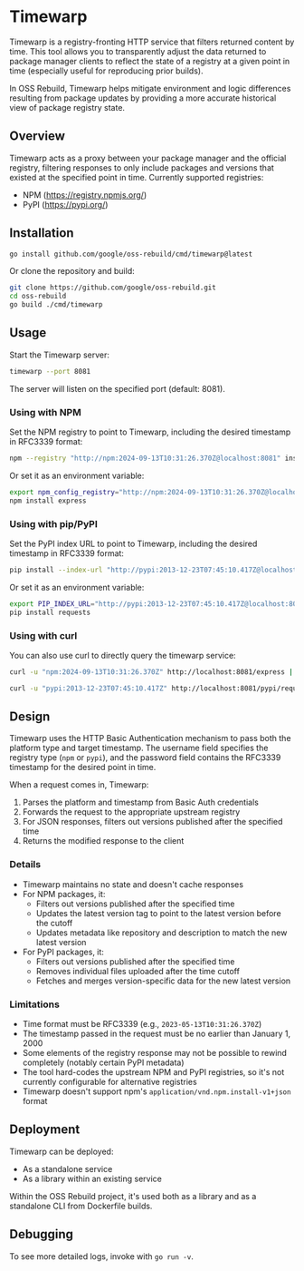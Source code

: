 # Timewarp

Timewarp is a registry-fronting HTTP service that filters returned content by
time. This tool allows you to transparently adjust the data returned to package
manager clients to reflect the state of a registry at a given point in time
(especially useful for reproducing prior builds).

In OSS Rebuild, Timewarp helps mitigate environment and logic differences
resulting from package updates by providing a more accurate historical view of
package registry state.

## Overview

Timewarp acts as a proxy between your package manager and the official registry,
filtering responses to only include packages and versions that existed at the
specified point in time. Currently supported registries:

- NPM (https://registry.npmjs.org/)
- PyPI (https://pypi.org/)

## Installation

```bash
go install github.com/google/oss-rebuild/cmd/timewarp@latest
```

Or clone the repository and build:

```bash
git clone https://github.com/google/oss-rebuild.git
cd oss-rebuild
go build ./cmd/timewarp
```

## Usage

Start the Timewarp server:

```bash
timewarp --port 8081
```

The server will listen on the specified port (default: 8081).

### Using with NPM

Set the NPM registry to point to Timewarp, including the desired timestamp in RFC3339 format:

```bash
npm --registry "http://npm:2024-09-13T10:31:26.370Z@localhost:8081" install express
```

Or set it as an environment variable:

```bash
export npm_config_registry="http://npm:2024-09-13T10:31:26.370Z@localhost:8081"
npm install express
```

### Using with pip/PyPI

Set the PyPI index URL to point to Timewarp, including the desired timestamp in RFC3339 format:

```bash
pip install --index-url "http://pypi:2013-12-23T07:45:10.417Z@localhost:8081/" requests
```

Or set it as an environment variable:

```bash
export PIP_INDEX_URL="http://pypi:2013-12-23T07:45:10.417Z@localhost:8081/"
pip install requests
```

### Using with curl

You can also use curl to directly query the timewarp service:

```bash
curl -u "npm:2024-09-13T10:31:26.370Z" http://localhost:8081/express | jq | less
```

```bash
curl -u "pypi:2013-12-23T07:45:10.417Z" http://localhost:8081/pypi/requests/json | jq | less
```

## Design

Timewarp uses the HTTP Basic Authentication mechanism to pass both the platform
type and target timestamp. The username field specifies the registry type (`npm`
or `pypi`), and the password field contains the RFC3339 timestamp for the
desired point in time.

When a request comes in, Timewarp:

1. Parses the platform and timestamp from Basic Auth credentials
2. Forwards the request to the appropriate upstream registry
3. For JSON responses, filters out versions published after the specified time
4. Returns the modified response to the client

### Details

- Timewarp maintains no state and doesn't cache responses
- For NPM packages, it:
  - Filters out versions published after the specified time
  - Updates the latest version tag to point to the latest version before the cutoff
  - Updates metadata like repository and description to match the new latest version
- For PyPI packages, it:
  - Filters out versions published after the specified time
  - Removes individual files uploaded after the time cutoff
  - Fetches and merges version-specific data for the new latest version

### Limitations

- Time format must be RFC3339 (e.g., `2023-05-13T10:31:26.370Z`)
- The timestamp passed in the request must be no earlier than January 1, 2000
- Some elements of the registry response may not be possible to rewind
  completely (notably certain PyPI metadata)
- The tool hard-codes the upstream NPM and PyPI registries, so it's not
  currently configurable for alternative registries
- Timewarp doesn't support npm's `application/vnd.npm.install-v1+json` format

## Deployment

Timewarp can be deployed:

- As a standalone service
- As a library within an existing service

Within the OSS Rebuild project, it's used both as a library and as a standalone
CLI from Dockerfile builds.

## Debugging

To see more detailed logs, invoke with `go run -v`.
